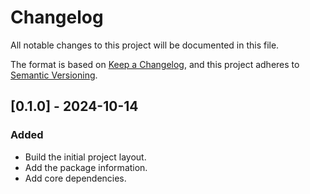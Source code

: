 # Changelog

All notable changes to this project will be documented in this file.

The format is based on [Keep a Changelog](https://keepachangelog.com/en/1.1.0/),
and this project adheres to [Semantic Versioning](https://semver.org/spec/v2.0.0.html).

<!-- Title Format : 'Unreleased' or '[VERSION] - DATE(yyyy-MM-dd)' -->
<!-- Section Types : Added, Changed, Deprecated, Removed, Fixed, Security -->

<!--
## [Unreleased]

### Added
- (desc)
-->

## [0.1.0] - 2024-10-14

### Added
- Build the initial project layout.
- Add the package information.
- Add core dependencies.